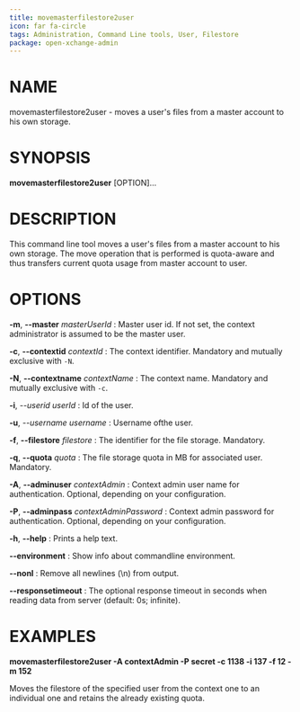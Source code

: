 ```yaml
---
title: movemasterfilestore2user
icon: far fa-circle
tags: Administration, Command Line tools, User, Filestore
package: open-xchange-admin
---
```


# NAME

movemasterfilestore2user - moves a user's files from a master account to his own storage.

# SYNOPSIS

**movemasterfilestore2user** [OPTION]...

# DESCRIPTION

This command line tool moves a user's files from a master account to his own storage. The move operation that is performed is quota-aware and thus transfers current quota usage from master account to user.

# OPTIONS

**-m**, **--master** *masterUserId*
: Master user id. If not set, the context administrator is assumed to be the master user.

**-c**, **--contextid** *contextId*
: The context identifier. Mandatory and mutually exclusive with `-N`.

**-N**, **--contextname** *contextName*
: The context name. Mandatory and mutually exclusive with `-c`.

**-i**, *--userid* *userId*
: Id of the user.

**-u**, *--username* *username*
: Username ofthe user.

**-f**, **--filestore** *filestore*
: The identifier for the file storage. Mandatory.

**-q**, **--quota** *quota*
: The file storage quota in MB for associated user. Mandatory.

**-A**, **--adminuser** *contextAdmin*
: Context admin user name for authentication. Optional, depending on your configuration.

**-P**, **--adminpass** *contextAdminPassword*
: Context admin password for authentication. Optional, depending on your configuration.

**-h**, **--help**
: Prints a help text.

**--environment**
: Show info about commandline environment.

**--nonl**
: Remove all newlines (\\n) from output.

**--responsetimeout**
: The optional response timeout in seconds when reading data from server (default: 0s; infinite).

# EXAMPLES

**movemasterfilestore2user -A contextAdmin -P secret -c 1138 -i 137 -f 12 -m 152**

Moves the filestore of the specified user from the context one to an individual one and retains the already existing quota.
